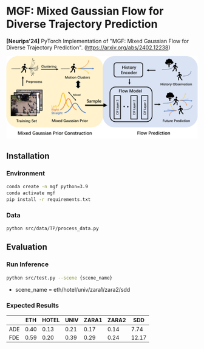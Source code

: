 # MGF: Mixed Gaussian Flow for Diverse Trajectory Prediction
**[Neurips'24]** PyTorch Implementation of "MGF: Mixed Gaussian Flow for Diverse Trajectory Prediction". (https://arxiv.org/abs/2402.12238)

![mgf_arch](assets/mgf_arch.jpg)

## Installation
### Environment
```bash
conda create -n mgf python=3.9
conda activate mgf
pip install -r requirements.txt
```

### Data
```
python src/data/TP/process_data.py
```

## Evaluation
### Run Inference
```bash
python src/test.py --scene {scene_name}
```
- scene_name = eth/hotel/univ/zara1/zara2/sdd

### Expected Results

|      | ETH  | HOTEL | UNIV | ZARA1 | ZARA2 | SDD   |
| ---- | ---- | ----- | ---- | ----- | ----- | ----- |
| ADE  | 0.40 | 0.13  | 0.21 | 0.17  | 0.14  | 7.74  |
| FDE  | 0.59 | 0.20  | 0.39 | 0.29  | 0.24  | 12.17 |
